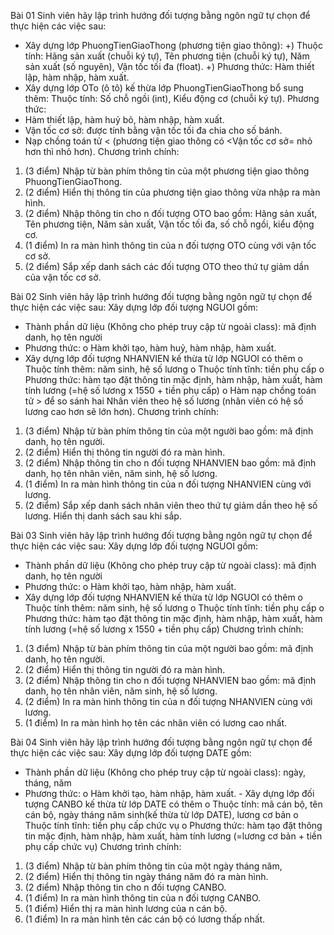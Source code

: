 Bài 01 Sinh viên hãy lập trình hướng đối tượng bằng ngôn ngữ tự chọn để thực hiện các việc sau:

- Xây dựng lớp PhuongTienGiaoThong (phương tiện giao thông):
+) Thuộc tính: Hãng sản xuất (chuỗi ký tự), Tên phương tiện (chuỗi ký tự), Năm sản xuất (số nguyên), Vận tốc tối đa (float).
+) Phương thức: Hàm thiết lập,  hàm nhập, hàm xuất.
- Xây dựng lớp OTo (ô tô) kế thừa lớp PhuongTienGiaoThong bổ sung thêm:
Thuộc tính: Số chỗ ngồi (int), Kiểu động cơ (chuỗi ký tự).
Phương thức:
- Hàm thiết lập, hàm huỷ bỏ, hàm nhập, hàm xuất.
- Vận tốc cơ sở: được tính bằng vận tốc tối đa chia cho số bánh.
- Nạp chồng toán tử < (phương tiện giao thông có <Vận tốc cơ sở= nhỏ hơn thì nhỏ hơn).
Chương trình chính:

1) (3 điểm) Nhập từ bàn phím thông tin của một phương tiện giao thông PhuongTienGiaoThong.
2) (2 điểm) Hiển thị thông tin của phương tiện giao thông vừa nhập ra màn hình.
3) (2 điểm) Nhập thông tin cho n đối tượng OTO bao gồm: Hãng sản xuất, Tên phương tiện, Năm sản xuất, Vận tốc tối đa, số chỗ ngồi, kiểu động cơ.
4) (1 điểm) In ra màn hình thông tin của n đối tượng OTO cùng với vận tốc cơ sở.
5) (2 điểm) Sắp xếp danh sách các đối tượng OTO theo thứ tự giảm dần của vận tốc cơ sở.

Bài 02 Sinh viên hãy lập trình hướng đối tượng bằng ngôn ngữ tự chọn để thực hiện các việc sau:
Xây dựng lớp đối tượng NGUOI gồm:

- Thành phần dữ liệu (Không cho phép truy cập từ ngoài class):  mã định danh, họ tên người
- Phương thức: o Hàm khởi tạo, hàm huỷ, hàm nhập, hàm xuất.
- Xây dựng lớp đối tượng NHANVIEN kế thừa từ lớp NGUOI có thêm
o Thuộc tính thêm: năm sinh, hệ số lương
o Thuộc tính tĩnh: tiền phụ cấp
o Phương thức: hàm tạo đặt thông tin mặc định, hàm nhập, hàm xuất, hàm tính lương (=hệ số lương x 1550 + tiền phụ cấp)
o Hàm nạp chồng toán tử > để so sánh hai Nhân viên theo hệ số lương  (nhân viên có hệ số lương cao hơn sẽ lớn hơn).
Chương trình chính:

1) (3 điểm) Nhập từ bàn phím thông tin của một người bao gồm: mã định danh, họ tên người.
2) (2 điểm) Hiển thị thông tin người đó ra màn hình.
3) (2 điểm) Nhập thông tin cho n đối tượng NHANVIEN bao gồm: mã định danh, họ tên nhân viên, năm sinh, hệ số lương.
4) (1 điểm) In ra màn hình thông tin của n đối tượng NHANVIEN cùng với lương.
5) (2 điểm) Sắp xếp danh sách nhân viên theo thứ tự giảm dần theo hệ số lương. Hiển thị danh sách sau khi sắp.

Bài 03 Sinh viên hãy lập trình hướng đối tượng bằng ngôn ngữ tự chọn để thực hiện các việc sau:
Xây dựng lớp đối tượng NGUOI gồm:
- Thành phần dữ liệu (Không cho phép truy cập từ ngoài class):  mã định danh, họ tên người
- Phương thức: o Hàm khởi tạo, hàm nhập, hàm xuất.
- Xây dựng lớp đối tượng NHANVIEN kế thừa từ lớp NGUOI có thêm
o Thuộc tính thêm: năm sinh, hệ số lương o Thuộc tính tĩnh: tiền phụ cấp
o Phương thức: hàm tạo đặt thông tin mặc định, hàm nhập, hàm xuất, hàm tính lương (=hệ số lương x 1550 + tiền phụ cấp)
Chương trình chính:
1) (3 điểm) Nhập từ bàn phím thông tin của một người bao gồm: mã định danh, họ tên người.
2) (2 điểm) Hiển thị thông tin người đó ra màn hình.
3) (2 điểm) Nhập thông tin cho n đối tượng NHANVIEN bao gồm: mã định danh, họ tên nhân viên, năm sinh, hệ số lương.
4) (2 điểm) In ra màn hình thông tin của n đối tượng NHANVIEN cùng với lương.
5) (1 điểm) In ra màn hình họ tên các nhân viên có lương cao nhất.

Bài 04 Sinh viên hãy lập trình hướng đối tượng bằng ngôn ngữ tự chọn để thực hiện các việc sau:
Xây dựng lớp đối tượng DATE gồm:
- Thành phần dữ liệu (Không cho phép truy cập từ ngoài class):  ngày, tháng, năm
- Phương thức:
o Hàm khởi tạo, hàm nhập, hàm xuất. - Xây dựng lớp đối tượng CANBO kế thừa từ lớp DATE có thêm
o Thuộc tính: mã cán bộ, tên cán bộ, ngày tháng năm sinh(kế thừa từ lớp DATE), lương cơ bản
o Thuộc tính tĩnh: tiền phụ cấp chức vụ o Phương thức:
hàm tạo đặt thông tin mặc định, hàm nhập, hàm xuất, hàm tính lương (=lương cơ bản + tiền phụ cấp chức vụ) Chương trình chính:
1) (3 điểm) Nhập từ bàn phím thông tin của một ngày tháng năm,
2) (2 điểm) Hiển thị thông tin ngày tháng năm đó ra màn hình.
3) (2 điểm) Nhập thông tin cho n đối tượng CANBO.
4) (1 điểm) In ra màn hình thông tin của n đối tượng CANBO.
5) (1 điểm) Hiển thị ra màn hình lương của n cán bộ.
6) (1 điểm) In ra màn hình tên các cán bộ có lương thấp nhất.
